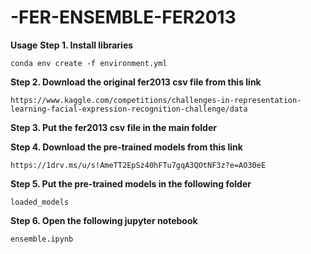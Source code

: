 # -FER-ENSEMBLE-FER2013
**Usage**
**Step 1. Install libraries**
```
conda env create -f environment.yml
```
**Step 2. Download the original fer2013 csv file from this link**
```
https://www.kaggle.com/competitions/challenges-in-representation-learning-facial-expression-recognition-challenge/data
```
**Step 3. Put the fer2013 csv file in the main folder**

**Step 4. Download the pre-trained models from this link**
```
https://1drv.ms/u/s!AmeTT2EpSz40hFTu7gqA3QOtNF3z?e=AO30eE
```
**Step 5. Put the pre-trained models in the following folder**
```
loaded_models
```
**Step 6. Open the following jupyter notebook**
```
ensemble.ipynb
```
